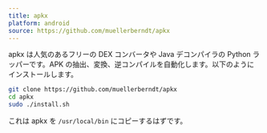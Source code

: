 ```yaml
---
title: apkx
platform: android
source: https://github.com/muellerberndt/apkx
---
```


apkx は人気のあるフリーの DEX コンバータや Java デコンパイラの Python ラッパーです。APK の抽出、変換、逆コンパイルを自動化します。以下のようにインストールします。

```bash
git clone https://github.com/muellerberndt/apkx
cd apkx
sudo ./install.sh
```

これは apkx を `/usr/local/bin` にコピーするはずです。
